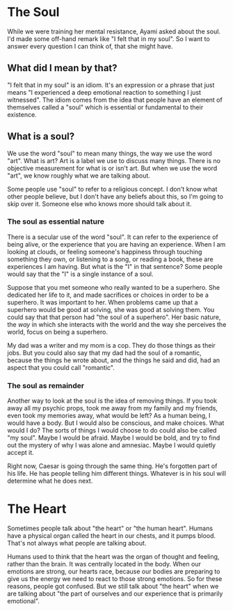 <!-- TITLE: On Metaphysics -->
<!-- SUBTITLE: The soul, consciousness, and telepathy -->

# The Soul
While we were training her mental resistance, Ayami asked about the soul. I'd made some off-hand remark like "I felt that in my soul". So I want to answer every question I can think of, that she might have.

## What did I mean by that?
"I felt that in my soul" is an idiom. It's an expression or a phrase that just means "I experienced a deep emotional reaction to something I just witnessed". The idiom comes from the idea that people have an element of themselves called a "soul" which is essential or fundamental to their existence.
## What is a soul?
We use the word "soul" to mean many things, the way we use the word "art". What is art? Art is a label we use to discuss many things. There is no objective measurement for what is or isn't art. But when we use the word "art", we know roughly what we are talking about.

Some people use "soul" to refer to a religious concept. I don't know what other people believe, but I don't have any beliefs about this, so I'm going to skip over it. Someone else who knows more should talk about it.
### The soul as essential nature
There is a secular use of the word "soul". It can refer to the experience of being alive, or the experience that you are having an experience. When I am looking at clouds, or feeling someone's happiness through touching something they own, or listening to a song, or reading a book, these are experiences I am having. But what is the "I" in that sentence? Some people would say that the "I" is a single instance of a soul.

Suppose that you met someone who really wanted to be a superhero. She dedicated her life to it, and made sacrifices or choices in order to be a superhero. It was important to her. When problems came up that a superhero would be good at solving, she was good at solving them. You could say that that person had "the soul of a superhero". Her basic nature, the _way_ in which she interacts with the world and the way she perceives the world, focus on being a superhero.

My dad was a writer and my mom is a cop. They do those things as their jobs. But you could also say that my dad had the soul of a romantic, because the things he wrote about, and the things he said and did, had an aspect that you could call "romantic".
### The soul as remainder
Another way to look at the soul is the idea of removing things. If you took away all my psychic props, took me away from my family and my friends, even took my memories away, what would be left? As a human being, I would have a body. But I would also be conscious, and make choices. What would I do? The sorts of things I would choose to do could also be called "my soul". Maybe I would be afraid. Maybe I would be bold, and try to find out the mystery of why I was alone and amnesiac. Maybe I would quietly accept it.

Right now, Caesar is going through the same thing. He's forgotten part of his life. He has people telling him different things. Whatever is in his soul will determine what he does next.
# The Heart
Sometimes people talk about "the heart" or "the human heart". Humans have a physical organ called the heart in our chests, and it pumps blood. That's not always what people are talking about.

Humans used to think that the heart was the organ of thought and feeling, rather than the brain. It was centrally located in the body. When our emotions are strong, our hearts race, because our bodies are preparing to give us the energy we need to react to those strong emotions. So for these reasons, people got confused. But we still talk about "the heart" when we are talking about "the part of ourselves and our experience that is primarily emotional".